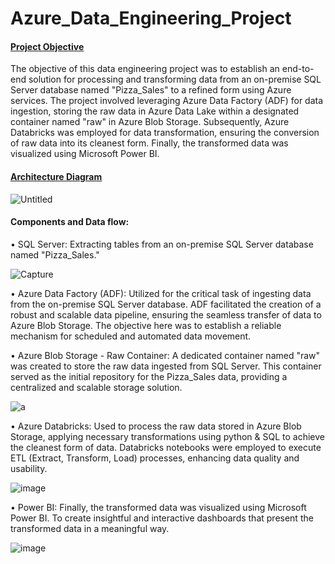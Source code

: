 # Azure_Data_Engineering_Project
#### <ins>Project Objective</ins>

The objective of this data engineering project was to establish an end-to-end solution for processing and transforming data from an on-premise SQL Server database named "Pizza_Sales" to a refined form using Azure services. The project involved leveraging Azure Data Factory (ADF) for data ingestion, storing the raw data in Azure Data Lake within a designated container named "raw" in Azure Blob Storage. Subsequently, Azure Databricks was employed for data transformation, ensuring the conversion of raw data into its cleanest form. Finally, the transformed data was visualized using Microsoft Power BI. 

#### <ins>Architecture Diagram</ins>
![Untitled](https://github.com/Suraj-Darekar/Azure_Data_Engineering_Project/assets/140320836/3555e222-070c-40c1-af44-e4156c4c589f)

#### Components and Data flow:

•	SQL Server: 
Extracting tables from an on-premise SQL Server database named "Pizza_Sales." 

![Capture](https://github.com/Suraj-Darekar/Azure_Data_Engineering_Project/assets/140320836/aa780a05-8356-4ceb-9c4e-ed0308a58b2f)

• Azure Data Factory (ADF):
Utilized for the critical task of ingesting data from the on-premise SQL Server database. ADF facilitated the creation of a robust and scalable data pipeline, ensuring the seamless transfer of data to Azure Blob Storage. The objective here was to establish a reliable mechanism for scheduled and automated data movement.

• Azure Blob Storage - Raw Container:
A dedicated container named "raw" was created to store the raw data ingested from SQL Server. This container served as the initial repository for the Pizza_Sales data, providing a centralized and scalable storage solution.

![a](https://github.com/Suraj-Darekar/Azure_Data_Engineering_Project/assets/140320836/63d27e5c-75ba-4353-bcd3-c10bf9b9ac85)

• Azure Databricks:
Used to process the raw data stored in Azure Blob Storage, applying necessary transformations using python & SQL to achieve the cleanest form of data. Databricks notebooks were employed to execute ETL (Extract, Transform, Load) processes, enhancing data quality and usability.

![image](https://github.com/Suraj-Darekar/Azure_Data_Engineering_Project/assets/140320836/1222052d-e077-4ce7-9d31-e2fbf20ae191)

• Power BI:
Finally, the transformed data was visualized using Microsoft Power BI. To create insightful and interactive dashboards that present the transformed data in a meaningful way. 

![image](https://github.com/Suraj-Darekar/Azure_Data_Engineering_Project/assets/140320836/d077986e-69ec-4078-93cd-da9946e90f1b)

